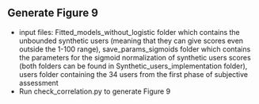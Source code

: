 ## Generate Figure 9
* input files: Fitted_models_without_logistic folder which contains the unbounded synthetic users (meaning that they can give scores even outside the 1-100 range), save_params_sigmoids folder which contains the parameters for the sigmoid normalization of synthetic users scores (both folders can be found in Synthetic_users_implementation folder), users folder containing the 34 users from the first phase of subjective assessment 
* Run check_correlation.py to generate Figure 9